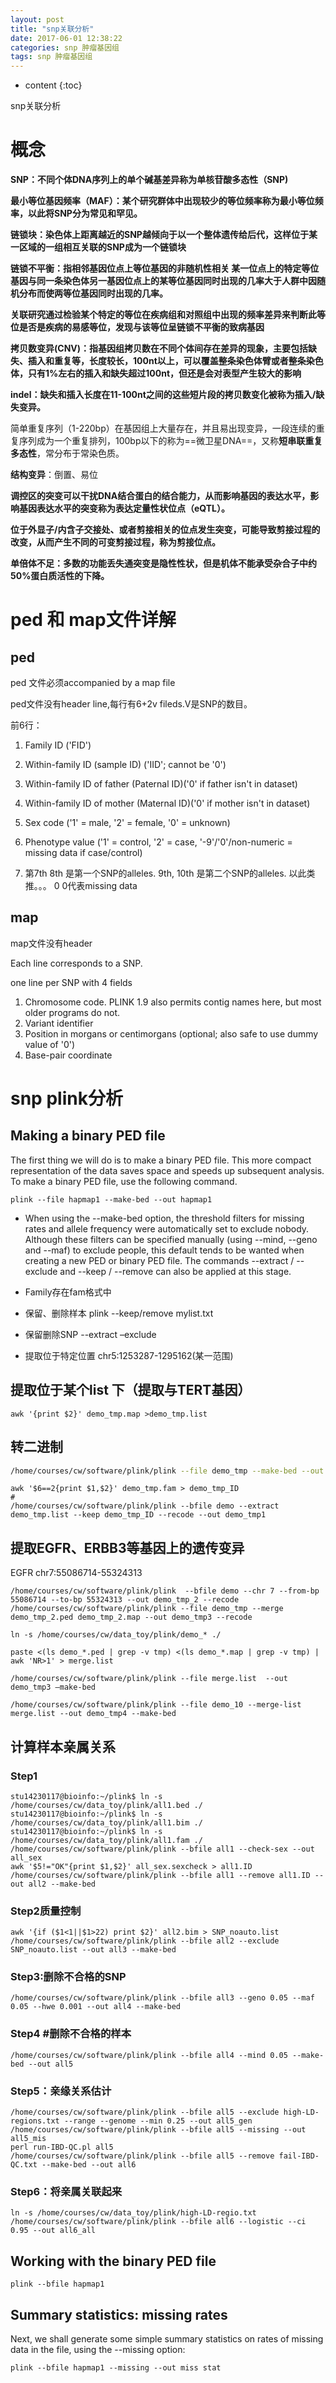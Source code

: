 ```yaml
---
layout: post
title: "snp关联分析"
date: 2017-06-01 12:38:22
categories: snp 肿瘤基因组
tags: snp 肿瘤基因组
---
```


* content 
{:toc}

snp关联分析










# 概念
**SNP：不同个体DNA序列上的单个碱基差异称为单核苷酸多态性（SNP)**

**最小等位基因频率（MAF）：某个研究群体中出现较少的等位频率称为最小等位频率，以此将SNP分为常见和罕见。**

**链锁块：染色体上距离越近的SNP越倾向于以一个整体遗传给后代，这样位于某一区域的一组相互关联的SNP成为一个链锁块**

**链锁不平衡：指相邻基因位点上等位基因的非随机性相关 某一位点上的特定等位基因与同一条染色体另一基因位点上的某等位基因同时出现的几率大于人群中因随机分布而使两等位基因同时出现的几率。**

**关联研究通过检验某个特定的等位在疾病组和对照组中出现的频率差异来判断此等位是否是疾病的易感等位，发现与该等位呈链锁不平衡的致病基因**

**拷贝数变异(CNV)：指基因组拷贝数在不同个体间存在差异的现象，主要包括缺失、插入和重复等，长度较长，100nt以上，可以覆盖整条染色体臂或者整条染色体，只有1%左右的插入和缺失超过100nt，但还是会对表型产生较大的影响**

**indel：缺失和插入长度在11-100nt之间的这些短片段的拷贝数变化被称为插入/缺失变异。**

简单重复序列（1-220bp）在基因组上大量存在，并且易出现变异，一段连续的重复序列成为一个重复排列，100bp以下的称为==微卫星DNA==，又称**短串联重复多态性**，常分布于常染色质。

**结构变异**：倒置、易位

**调控区的突变可以干扰DNA结合蛋白的结合能力，从而影响基因的表达水平，影响基因表达水平的突变称为表达定量性状位点（eQTL）。**

**位于外显子/内含子交接处、或者剪接相关的位点发生突变，可能导致剪接过程的改变，从而产生不同的可变剪接过程，称为剪接位点。**

**单倍体不足：多数的功能丢失通突变是隐性性状，但是机体不能承受杂合子中约50%蛋白质活性的下降。**

# ped 和 map文件详解
## ped
ped 文件必须accompanied by a map file

ped文件没有header line,每行有6+2v fileds.V是SNP的数目。

前6行：
1. Family ID ('FID')

2. Within-family ID (sample ID) ('IID'; cannot be '0')

3. Within-family ID of father (Paternal ID)('0' if father isn't in dataset)

4. Within-family ID of mother (Maternal ID)('0' if mother isn't in dataset)
5. Sex code ('1' = male, '2' = female, '0' = unknown)
6. Phenotype value ('1' = control, '2' = case, '-9'/'0'/non-numeric = missing data if case/control)

7. 第7th 8th 是第一个SNP的alleles. 9th, 10th 是第二个SNP的alleles. 以此类推。。。 0 0代表missing data

## map
map文件没有header

Each line corresponds to a SNP.

one line per SNP with 4 fields

1. Chromosome code. PLINK 1.9 also permits contig names here, but most older programs do not.
2. Variant identifier
3. Position in morgans or centimorgans (optional; also safe to use dummy value of '0')
4. Base-pair coordinate

# snp plink分析
## Making a binary PED file
The first thing we will do is to make a binary PED file. This more compact representation of the data
saves space and speeds up subsequent analysis. To make a binary PED file, use the following command.


```
plink --file hapmap1 --make-bed --out hapmap1
```
- When using the --make-bed option, the threshold filters for missing rates and allele frequency were
automatically set to exclude nobody. Although these filters can be specified manually (using --mind,
--geno and --maf) to exclude people, this default tends to be wanted when creating a new PED or
binary PED file. The commands --extract / --exclude and --keep / --remove can also be applied
at this stage.

- Family存在fam格式中
- 保留、删除样本 plink --keep/remove mylist.txt
- 保留删除SNP  --extract –exclude
- 提取位于特定位置 chr5:1253287-1295162(某一范围)

## 提取位于某个list 下（提取与TERT基因）
```
awk '{print $2}' demo_tmp.map >demo_tmp.list
```
 ## 转二进制 
```sh
/home/courses/cw/software/plink/plink --file demo_tmp --make-bed --out demo_tmp
```
```
awk '$6==2{print $1,$2}' demo_tmp.fam > demo_tmp_ID
#
/home/courses/cw/software/plink/plink --bfile demo --extract demo_tmp.list --keep demo_tmp_ID --recode --out demo_tmp1
```
## 提取EGFR、ERBB3等基因上的遗传变异

EGFR chr7:55086714-55324313

```
/home/courses/cw/software/plink/plink  --bfile demo --chr 7 --from-bp 55086714 --to-bp 55324313 --out demo_tmp_2 --recode
/home/courses/cw/software/plink/plink --file demo_tmp --merge demo_tmp_2.ped demo_tmp_2.map --out demo_tmp3 --recode

ln -s /home/courses/cw/data_toy/plink/demo_* ./  

paste <(ls demo_*.ped | grep -v tmp) <(ls demo_*.map | grep -v tmp) |  awk 'NR>1' > merge.list

/home/courses/cw/software/plink/plink --file merge.list  --out demo_tmp3 –make-bed

/home/courses/cw/software/plink/plink --file demo_10 --merge-list merge.list --out demo_tmp4 --make-bed
```

## 计算样本亲属关系
### Step1
```
stu14230117@bioinfo:~/plink$ ln -s /home/courses/cw/data_toy/plink/all1.bed ./
stu14230117@bioinfo:~/plink$ ln -s /home/courses/cw/data_toy/plink/all1.bim ./
stu14230117@bioinfo:~/plink$ ln -s /home/courses/cw/data_toy/plink/all1.fam ./
/home/courses/cw/software/plink/plink --bfile all1 --check-sex --out all_sex
awk '$5!="OK"{print $1,$2}' all_sex.sexcheck > all1.ID
/home/courses/cw/software/plink/plink --bfile all1 --remove all1.ID --out all2 --make-bed
```
### Step2质量控制
```
awk '{if ($1<1||$1>22) print $2}' all2.bim > SNP_noauto.list
/home/courses/cw/software/plink/plink --bfile all2 --exclude SNP_noauto.list --out all3 --make-bed
```
### Step3:删除不合格的SNP
```
/home/courses/cw/software/plink/plink --bfile all3 --geno 0.05 --maf 0.05 --hwe 0.001 --out all4 --make-bed  
```
### Step4 #删除不合格的样本
```
/home/courses/cw/software/plink/plink --bfile all4 --mind 0.05 --make-bed --out all5
```
### Step5：亲缘关系估计
```
/home/courses/cw/software/plink/plink --bfile all5 --exclude high-LD-regions.txt --range --genome --min 0.25 --out all5_gen
/home/courses/cw/software/plink/plink --bfile all5 --missing --out all5_mis
perl run-IBD-QC.pl all5  
/home/courses/cw/software/plink/plink --bfile all5 --remove fail-IBD-QC.txt --make-bed --out all6
```
### Step6：将亲属关联起来
```
ln -s /home/courses/cw/data_toy/plink/high-LD-regio.txt   
/home/courses/cw/software/plink/plink --bfile all6 --logistic --ci 0.95 --out all6_all
``` 


## Working with the binary PED file

```
plink --bfile hapmap1
```
## Summary statistics: missing rates
Next, we shall generate some simple summary statistics on rates of missing data in the file, using the
--missing option:

```
plink --bfile hapmap1 --missing --out miss stat
```










